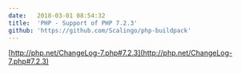```yaml
---
date:	2018-03-01 08:54:32
title:	'PHP - Support of PHP 7.2.3'
github: 'https://github.com/Scalingo/php-buildpack'
---
```


[http://php.net/ChangeLog-7.php#7.2.3](http://php.net/ChangeLog-7.php#7.2.3)

